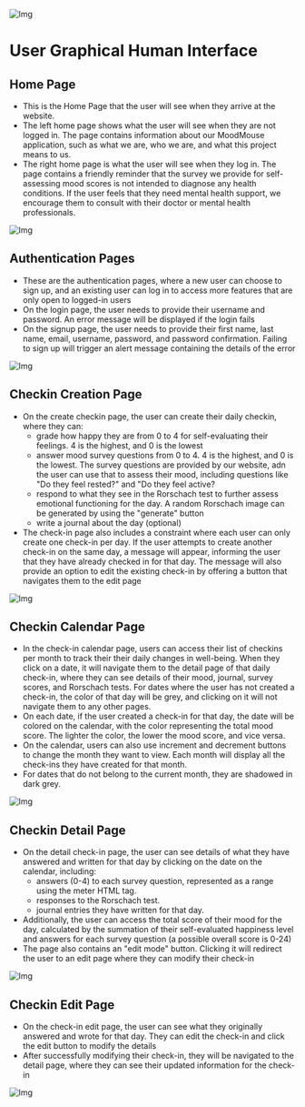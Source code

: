 ![Img](/images/MoodMouseLogo.png)
# User Graphical Human Interface

## Home Page
* This is the Home Page that the user will see when they arrive at the website.
* The left home page shows what the user will see when they are not logged in. The page contains information about our MoodMouse application, such as what we are, who we are, and what this project means to us.
* The right home page is what the user will see when they log in. The page contains a friendly reminder that the survey we provide for self-assessing mood scores is not intended to diagnose any health conditions. If the user feels that they need mental health support, we encourage them to consult with their doctor or mental health professionals.

![Img](/images/homePage.png)
## Authentication Pages
* These are the authentication pages, where a new user can choose to sign up, and an existing user can log in to access more features that are only open to logged-in users
* On the login page, the user needs to provide their username and password. An error message will be displayed if the login fails
* On the signup page, the user needs to provide their first name, last name, email, username, password, and password confirmation. Failing to sign up will trigger an alert message containing the details of the error

![Img](/images/AuthenticationPage.png)

## Checkin Creation Page
* On the create checkin page, the user can create their daily checkin, where they can:
    * grade how happy they are from 0 to 4 for self-evaluating their feelings. 4 is the highest, and 0 is the lowest
    * answer mood survey questions from 0 to 4. 4 is the highest, and 0 is the lowest. The survey questions are provided by our website, adn the user can use that to assess their mood, including questions like "Do they feel rested?" and "Do they feel active?
    * respond to what they see in the Rorschach test to further assess emotional functioning for the day. A random Rorschach image can be generated by using the "generate" button
    * write a journal about the day (optional)
* The check-in page also includes a constraint where each user can only create one check-in per day. If the user attempts to create another check-in on the same day, a message will appear, informing the user that they have already checked in for that day. The message will also provide an option to edit the existing check-in by offering a button that navigates them to the edit page

![Img](/images/createPage.png)

## Checkin Calendar Page
* In the check-in calendar page, users can access their list of checkins per month to track their their daily changes in well-being. When they click on a date, it will navigate them to the detail page of that daily check-in, where they can see details of their mood, journal, survey scores, and Rorschach tests. For dates where the user has not created a check-in, the color of that day will be grey, and clicking on it will not navigate them to any other pages.
* On each date, if the user created a check-in for that day, the date will be colored on the calendar, with the color representing the total mood score. The lighter the color, the lower the mood score, and vice versa.
* On the calendar, users can also use increment and decrement buttons to change the month they want to view. Each month will display all the check-ins they have created for that month.
* For dates that do not belong to the current month, they are shadowed in dark grey.


![Img](/images/calendarPage.png)
## Checkin Detail Page
* On the detail check-in page, the user can see details of what they have answered and written for that day by clicking on the date on the calendar, including:
    * answers (0-4) to each survey question, represented as a range using the meter HTML tag.
    * responses to the Rorschach test.
    * journal entries they have written for that day.
* Additionally, the user can access the total score of their mood for the day, calculated by the summation of their self-evaluated happiness level and answers for each survey question (a possible overall score is 0-24)
* The page also contains an "edit mode" button. Clicking it will redirect the user to an edit page where they can modify their check-in

![Img](/images/detailPage.png)
## Checkin Edit Page
* On the check-in edit page, the user can see what they originally answered and wrote for that day. They can edit the check-in and click the edit button to modify the details
* After successfully modifying their check-in, they will be navigated to the detail page, where they can see their updated information for the check-in

![Img](/images/editPage.png)
